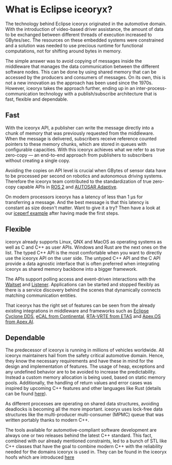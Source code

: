 # What is Eclipse iceoryx?

The technology behind Eclipse iceoryx originated in the automotive domain. With the introduction of video-based driver
assistance, the amount of data to be exchanged between different threads of execution increased to GBytes/sec. The
resources on these embedded systems were constrained and a solution was needed to use precious runtime for functional
computations, not for shifting around bytes in memory.

The simple answer was to avoid copying of messages inside the middleware that manages the data communication between
the different software nodes. This can be done by using shared memory that can be accessed by the producers and
consumers of messages. On its own, this is not a new innovation as the approach has been used since the 1970s.
However, iceoryx takes the approach further, ending up in an inter-process-communication technology with a
publish/subscribe architecture that is fast, flexible and dependable.


## Fast

With the iceoryx API, a publisher can write the message directly into a chunk of memory that was previously requested
from the middleware. When the message is delivered, subscribers receive reference counted pointers to these memory
chunks, which are stored in queues with configurable capacities. With this iceoryx achieves what we refer to as true
zero-copy — an end-to-end approach from publishers to subscribers without creating a single copy.

Avoiding the copies on API level is crucial when GBytes of sensor data have to be processed per second on robotics and
autonomous driving systems. Therefore the iceoryx team contributed to the standardization of true zero-copy capable
APIs in [ROS 2](https://www.ros.org/) and [AUTOSAR Adaptive](https://www.autosar.org/standards/adaptive-platform/). 
  
On modern processors iceoryx has a latency of less than 1 µs for transferring a message. And the best message is that
this latency is constant as size doesn't matter. Want to give it a try? Then have a look at our
[iceperf example](../examples/iceperf) after having made the first steps. 

## Flexible

iceoryx already supports Linux, QNX and MacOS as operating systems as well as C and C++ as user APIs. Windows and Rust
are the next ones on the list. The typed C++ API is the most comfortable when you want to directly use the iceoryx API
on the user side. The untyped C++ API and the C API provide a data agnostic interface that is often preferred when
integrating iceoryx as shared memory backbone into a bigger framework.

The APIs support polling access and event-driven interactions with the [Waitset](../overview/#waitset) and
[Listener](../overview/#listener). Applications can be started and stopped flexibly as there is a service discovery
behind the scenes that dynamically connects matching communication entities. 

That iceoryx has the right set of features can be seen from the already existing integrations in middleware and
frameworks such as [Eclipse Cyclone DDS](https://github.com/eclipse-cyclonedds/cyclonedds),
 [eCAL from Continental](https://continental.github.io/ecal/),
 [RTA-VRTE from ETAS](https://www.etas.com/en/products/rta-vrte.php) and
 [Apex.OS from Apex.AI](https://www.apex.ai/apex-os).  

## Dependable

The predecessor of iceoryx is running in millions of vehicles worldwide. All iceoryx maintainers hail from the
safety critical automotive domain. Hence, they know the necessary requirements and have these in mind for the
design and implementation of features. The usage of heap, exceptions and any undefined behavior are to be avoided
to increase the predictability. Instead a custom memory allocation is being used, based on static memory pools.
Additionally, the handling of return values and error cases was inspired by upcoming C++ features and other
languages like Rust (details can be found
[here](../../advanced/how-optional-and-error-values-are-returned-in-iceoryx/)).

As different processes are operating on shared data structures, avoiding deadlocks is becoming all the more important.
iceoryx uses lock-free data structures like the multi-producer multi-consumer (MPMC) queue that was written portably
thanks to modern C++.  

The tools available for automotive-compliant software development are always one or two releases behind the latest C++
standard. This fact, combined with our already mentioned constraints, led to a bunch of STL like C++ classes that have
the goal to combine modern C++ with the reliability needed for the domains iceoryx is used in. They can be found in
the iceoryx hoofs which are introduced [here](../../advanced/iceoryx_hoofs/)
